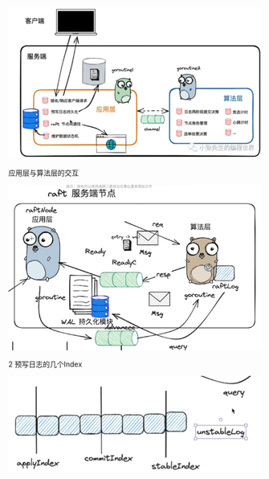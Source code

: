 ![宏观架构](./etcd宏观架构.png)

应用层与算法层的交互

![应用层与算法层的交互.png](./应用层与算法层的交互.png)

2 预写日志的几个Index

![WAL中的几个Index.png](./WAL中的几个Index.png)